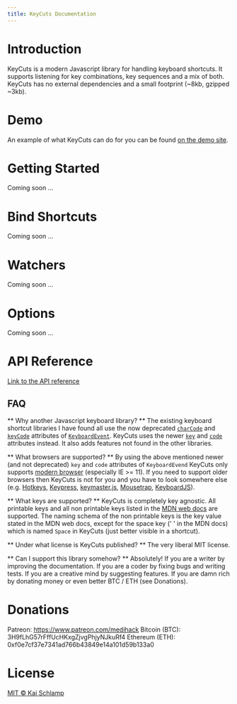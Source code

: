 ```yaml
---
title: KeyCuts Documentation
---
```


# Introduction

KeyCuts is a modern Javascript library for handling keyboard shortcuts. It supports listening for key combinations, key sequences and a mix of both. KeyCuts has no external dependencies and a small footprint (~8kb, gzipped ~3kb).

# Demo

An example of what KeyCuts can do for you can be found [on the demo site](./demo/index.html).

# Getting Started

Coming soon ...

# Bind Shortcuts

Coming soon ...

# Watchers

Coming soon ...

# Options

Coming soon ...

# API Reference

[Link to the API reference](./api/index.html)

## FAQ

** Why another Javascript keyboard library? **
The existing keyboard shortcut libraries I have found all use the now deprecated [`charCode`](https://developer.mozilla.org/en-US/docs/Web/API/KeyboardEvent/charCode) and [`keyCode`](https://developer.mozilla.org/en-US/docs/Web/API/KeyboardEvent/keyCode) attributes of [`KeyboardEvent`](https://developer.mozilla.org/en-US/docs/Web/API/KeyboardEvent). KeyCuts uses the newer [`key`](https://developer.mozilla.org/en-US/docs/Web/API/KeyboardEvent/key) and [`code`](https://developer.mozilla.org/en-US/docs/Web/API/KeyboardEvent/code) attributes instead. It also adds features not found in the other libraries.

** What browsers are supported? **
By using the above mentioned newer (and not deprecated) `key` and `code` attributes of `KeyboardEvend` KeyCuts only supports [modern browser](https://caniuse.com/#feat=keyboardevent-key) (especially IE >= 11). If you need to support older browsers then KeyCuts is not for you and you have to look somewhere else (e.g. [Hotkeys](https://github.com/jaywcjlove/hotkeys), [Keypress](https://github.com/dmauro/Keypress/), [keymaster.js](https://github.com/madrobby/keymaster), [Mousetrap](https://github.com/ccampbell/mousetrap), [KeyboardJS](https://github.com/RobertWHurst/KeyboardJS)).

** What keys are supported? **
KeyCuts is completely key agnostic. All printable keys and all non printable keys listed in the [MDN web docs](https://developer.mozilla.org/de/docs/Web/API/KeyboardEvent/key/Key_Values) are supported. The naming schema of the non printable keys is the key value stated in the MDN web docs, except for the space key (' ' in the MDN docs) which is named `Space` in KeyCuts (just better visible in a shortcut).

** Under what license is KeyCuts published? **
The very liberal MIT license.

** Can I support this library somehow? **
Absolutely! If you are a writer by improving the documentation. If you are a coder by fixing bugs and writing tests. If you are a creative mind by suggesting features. If you are damn rich by donating money or even better BTC / ETH (see Donations).

# Donations

Patreon: https://www.patreon.com/medihack
Bitcoin (BTC): 3H9fLhG57rFffUcHKxgZjvgPhjyNJkuRf4
Ethereum (ETH): 0xf0e7cf37e7341ad766b43849e14a101d59b133a0

# License

[MIT © Kai Schlamp](./LICENSE)
